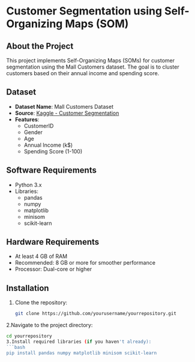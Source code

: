 # Customer Segmentation using Self-Organizing Maps (SOM)

## About the Project
This project implements Self-Organizing Maps (SOMs) for customer segmentation using the Mall Customers dataset. The goal is to cluster customers based on their annual income and spending score.

## Dataset
- **Dataset Name**: Mall Customers Dataset
- **Source**: [Kaggle - Customer Segmentation](https://www.kaggle.com/datasets/vjchoudhary7/customer-segmentation-tutorial-in-python)
- **Features**:
  - CustomerID
  - Gender
  - Age
  - Annual Income (k$)
  - Spending Score (1-100)

## Software Requirements
- Python 3.x
- Libraries:
  - pandas
  - numpy
  - matplotlib
  - minisom
  - scikit-learn

## Hardware Requirements
- At least 4 GB of RAM
- Recommended: 8 GB or more for smoother performance
- Processor: Dual-core or higher

## Installation
1. Clone the repository:
   ```bash
   git clone https://github.com/yourusername/yourrepository.git

2.Navigate to the project directory:
  ```bash
  cd yourrepository
3.Install required libraries (if you haven't already):
  ```bash
  pip install pandas numpy matplotlib minisom scikit-learn

